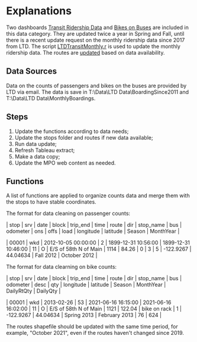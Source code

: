 # Explanations

Two dashboards [Transit Ridership Data](https://www.lcog.org/thempo/page/transit-ridership-data) and [Bikes on Buses](https://www.lcog.org/thempo/page/bikes-buses) are included in this data category. They are updated twice a year in Spring and Fall, until there is a recent update request on the monthly ridership data since 2017 from LTD. The script [LTDTransitMonthly.r](https://github.com/dongmeic/MPO_Data_Portal/blob/master/TransitData/LTDTransitMonthly.r) is used to update the monthly ridership data. The routes are [updated](https://github.com/dongmeic/MPO_Data_Portal/blob/master/TransitData/update_LTD_routes.ipynb) based on data availability.

## Data Sources

Data on the counts of passengers and bikes on the buses are provided by LTD via email. The data is save in T:\Data\LTD Data\BoardingSince2011 and T:\Data\LTD Data\MonthlyBoardings.

## Steps
1. Update the functions according to data needs;
2. Update the stops folder and routes if new data available;
3. Run data update;
4. Refresh Tableau extract;
5. Make a data copy;
6. Update the MPO web content as needed.

## Functions

A list of functions are applied to organize counts data and merge them with the stops to have stable coordinates.

The format for data cleaning on passenger counts:

 | stop  | srv | date | block | trip_end | time | route | dir | stop_name | bus | odometer | ons | offs | load | longitude | latitude | Season | MonthYear |

 | 00001 | wkd | 2012-10-05 00:00:00 | 2 | 1899-12-31 10:56:00 | 1899-12-31 10:46:00 | 11 | O | E/S of 58th N of Main | 1114 | 84.26 | 0 | 3 | 5 | -122.9267 | 44.04634 | Fall 2012 | October 2012 |

 The format for data clearning on bike counts:

 | stop | srv | date | block | trip_end | time | route | dir | stop_name | bus | odometer | desc | qty | longitude | latitude | Season | MonthYear | DailyRtQty | DailyQty |

| 00001 | wkd | 2013-02-26 | 53 | 2021-06-16 16:15:00 | 2021-06-16 16:02:00 | 11 | O | E/S of 58th N of Main | 1121 | 122.04 | bike on rack | 1 | -122.9267 | 44.04634 | Spring 2013 | February 2013 | 76 | 624 |

The routes shapefile should be updated with the same time period, for example, "October 2021", even if the routes haven't changed since 2019.
